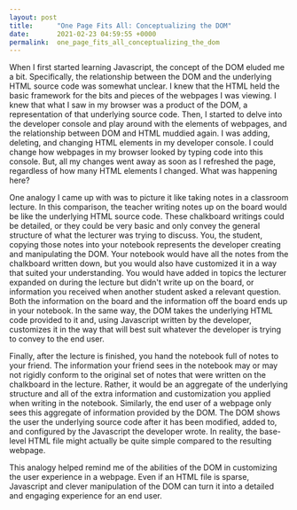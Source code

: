 ```yaml
---
layout: post
title:      "One Page Fits All: Conceptualizing the DOM"
date:       2021-02-23 04:59:55 +0000
permalink:  one_page_fits_all_conceptualizing_the_dom
---
```



When I first started learning Javascript, the concept of the DOM eluded me a bit.  Specifically, the relationship between the DOM and the underlying HTML source code was somewhat unclear.  I knew that the HTML held the basic framework for the bits and pieces of the webpages I was viewing.  I knew that what I saw in my browser was a product of the DOM, a representation of that underlying source code.  Then, I started to delve into the developer console and play around with the elements of webpages, and the relationship between DOM and HTML muddied again.  I was adding, deleting, and changing HTML elements in my developer console.  I could change how webpages in my browser looked by typing code into this console.  But, all my changes went away as soon as I refreshed the page, regardless of how many HTML elements I changed.  What was happening here?

One analogy I came up with was to picture it like taking notes in a classroom lecture.  In this comparison, the teacher writing notes up on the board would be like the underlying HTML source code.  These chalkboard writings could be detailed, or they could be very basic and only convey the general structure of what the lecturer was trying to discuss.  You, the student, copying those notes into your notebook represents the developer creating and manipulating the DOM.  Your notebook would have all the notes from the chalkboard written down, but you would also have customized it in a way that suited your understanding.  You would have added in topics the lecturer expanded on during the lecture but didn't write up on the board, or information you received when another student asked a relevant question.  Both the information on the board and the information off the board ends up in your notebook.  In the same way, the DOM takes the underlying HTML code provided to it and, using Javascript written by the developer, customizes it in the way that will best suit whatever the developer is trying to convey to the end user.

Finally, after the lecture is finished, you hand the notebook full of notes to your friend.  The information your friend sees in the notebook may or may not rigidly conform to the original set of notes that were written on the chalkboard in the lecture.  Rather, it would be an aggregate of the underlying structure and all of the extra information and customization you applied when writing in the notebook.  Similarly, the end user of a webpage only sees this aggregate of information provided by the DOM.  The DOM shows the user the underlying source code after it has been modified, added to, and configured by the Javascript the developer wrote.  In reality, the base-level HTML file might actually be quite simple compared to the resulting webpage.

This analogy helped remind me of the abilities of the DOM in customizing the user experience in a webpage.  Even if an HTML file is sparse, Javascript and clever manipulation of the DOM can turn it into a detailed and engaging experience for an end user.
